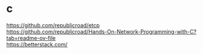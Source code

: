 
# c

https://github.com/republicroad/etcp  
https://github.com/republicroad/Hands-On-Network-Programming-with-C?tab=readme-ov-file  
https://betterstack.com/  

